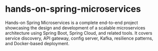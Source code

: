 # hands-on-spring-microservices
Hands-on Spring Microservices is a complete end-to-end project showcasing the design and development of a scalable microservices architecture using Spring Boot, Spring Cloud, and related tools. It covers service discovery, API gateway, config server, Kafka, resilience patterns, and Docker-based deployment.
